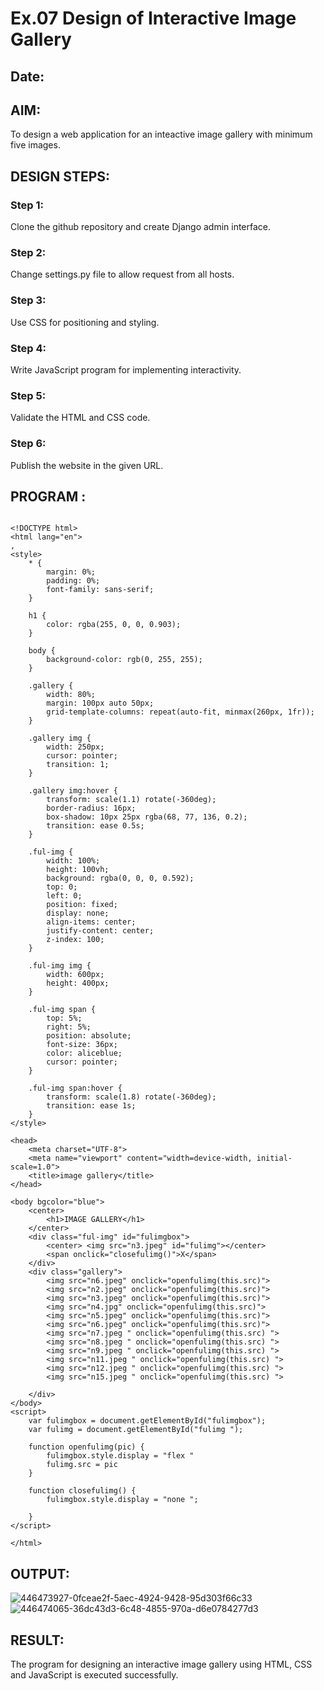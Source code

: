 # Ex.07 Design of Interactive Image Gallery
## Date: 

## AIM:
To design a web application for an inteactive image gallery with minimum five images.

## DESIGN STEPS:

### Step 1:
Clone the github repository and create Django admin interface.

### Step 2:
Change settings.py file to allow request from all hosts.

### Step 3:
Use CSS for positioning and styling.

### Step 4:
Write JavaScript program for implementing interactivity.

### Step 5:
Validate the HTML and CSS code.

### Step 6:
Publish the website in the given URL.

## PROGRAM :
```

<!DOCTYPE html>
<html lang="en">
,
<style>
    * {
        margin: 0%;
        padding: 0%;
        font-family: sans-serif;
    }
    
    h1 {
        color: rgba(255, 0, 0, 0.903);
    }
    
    body {
        background-color: rgb(0, 255, 255);
    }
    
    .gallery {
        width: 80%;
        margin: 100px auto 50px;
        grid-template-columns: repeat(auto-fit, minmax(260px, 1fr));
    }
    
    .gallery img {
        width: 250px;
        cursor: pointer;
        transition: 1;
    }
    
    .gallery img:hover {
        transform: scale(1.1) rotate(-360deg);
        border-radius: 16px;
        box-shadow: 10px 25px rgba(68, 77, 136, 0.2);
        transition: ease 0.5s;
    }
    
    .ful-img {
        width: 100%;
        height: 100vh;
        background: rgba(0, 0, 0, 0.592);
        top: 0;
        left: 0;
        position: fixed;
        display: none;
        align-items: center;
        justify-content: center;
        z-index: 100;
    }
    
    .ful-img img {
        width: 600px;
        height: 400px;
    }
    
    .ful-img span {
        top: 5%;
        right: 5%;
        position: absolute;
        font-size: 36px;
        color: aliceblue;
        cursor: pointer;
    }
    
    .ful-img span:hover {
        transform: scale(1.8) rotate(-360deg);
        transition: ease 1s;
    }
</style>

<head>
    <meta charset="UTF-8">
    <meta name="viewport" content="width=device-width, initial-scale=1.0">
    <title>image gallery</title>
</head>

<body bgcolor="blue">
    <center>
        <h1>IMAGE GALLERY</h1>
    </center>
    <div class="ful-img" id="fulimgbox">
        <center> <img src="n3.jpeg" id="fulimg"></center>
        <span onclick="closefulimg()">X</span>
    </div>
    <div class="gallery">
        <img src="n6.jpeg" onclick="openfulimg(this.src)">
        <img src="n2.jpeg" onclick="openfulimg(this.src)">
        <img src="n3.jpeg" onclick="openfulimg(this.src)">
        <img src="n4.jpg" onclick="openfulimg(this.src)">
        <img src="n5.jpeg" onclick="openfulimg(this.src)">
        <img src="n6.jpeg" onclick="openfulimg(this.src)">
        <img src="n7.jpeg " onclick="openfulimg(this.src) ">
        <img src="n8.jpeg " onclick="openfulimg(this.src) ">
        <img src="n9.jpeg " onclick="openfulimg(this.src) ">
        <img src="n11.jpeg " onclick="openfulimg(this.src) ">
        <img src="n12.jpeg " onclick="openfulimg(this.src) ">
        <img src="n15.jpeg " onclick="openfulimg(this.src) ">

    </div>
</body>
<script>
    var fulimgbox = document.getElementById("fulimgbox");
    var fulimg = document.getElementById("fulimg ");

    function openfulimg(pic) {
        fulimgbox.style.display = "flex "
        fulimg.src = pic
    }

    function closefulimg() {
        fulimgbox.style.display = "none ";

    }
</script>

</html>

```

## OUTPUT:
![446473927-0fceae2f-5aec-4924-9428-95d303f66c33](https://github.com/user-attachments/assets/e9c71215-6cab-416c-a15d-a4a2c475ae80)
![446474065-36dc43d3-6c48-4855-970a-d6e0784277d3](https://github.com/user-attachments/assets/15085fe1-e673-44c6-a802-67f3c303cc43)


## RESULT:
The program for designing an interactive image gallery using HTML, CSS and JavaScript is executed successfully.

